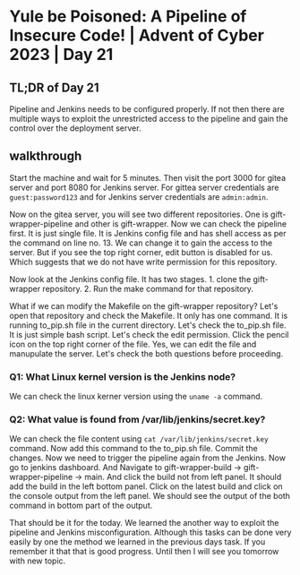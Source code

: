 # Yule be Poisoned: A Pipeline of Insecure Code! | Advent of Cyber 2023 | Day 21

## TL;DR of Day 21
Pipeline and Jenkins needs to be configured properly. If not then there are multiple ways to exploit the unrestricted access to the pipeline and gain the control over the deployment server.

## walkthrough

Start the machine and wait for 5 minutes. Then visit the port 3000 for gitea server and port 8080 for Jenkins server. For gittea server credentials are `guest:password123` and for Jenkins server credentials are `admin:admin`. 

Now on the gitea server, you will see two different repositories. One is gift-wrapper-pipeline and other is gift-wrapper. Now we can check the pipeline first. It is just single file. It is Jenkins config file and has shell access as per the command on line no. 13. We can change it to gain the access to the server. But if you see the top right corner, edit button is disabled for us. Which suggests that we do not have write permission for this repository.


Now look at the Jenkins config file. It has two stages. 1. clone the gift-wrapper repository. 2. Run the make command for that repository.

What if we can modify the Makefile on the gift-wrapper repository? Let's open that repository and check the Makefile. It only has one command. It is running to_pip.sh file in the current directory. Let's check the to_pip.sh file. It is just simple bash script. Let's check the edit permission. Click the pencil icon on the top right corner of the file. Yes, we can edit the file and manupulate the server. Let's check the both questions before proceeding.

### Q1: What Linux kernel version is the Jenkins node?

We can check the linux kerner version using the `uname -a` command.


### Q2: What value is found from /var/lib/jenkins/secret.key?

We can check the file content using `cat /var/lib/jenkins/secret.key` command. Now add this command to the to_pip.sh file. Commit the changes. Now we need to trigger the pipeline again from the Jenkins. Now go to jenkins dashboard. And Navigate to gift-wrapper-build -> gift-wrapper-pipeline -> main. And click the build not from left panel. It should add the build in the left bottom panel. Click on the latest build and click on the console output from the left panel. We should see the output of the both command in bottom part of the output.


That should be it for the today. We learned the another way to exploit the pipeline and Jenkins misconfiguration. Although this tasks can be done very easily by one the method we learned in the previous days task. If you remember it that that is good progress. Until then I will see you tomorrow with new topic.
